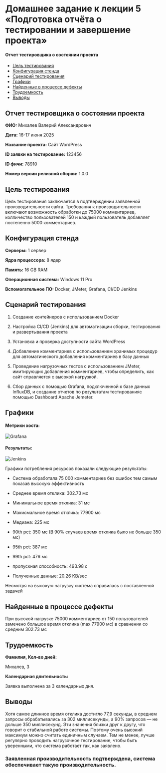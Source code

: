 # Домашнее задание к лекции 5 «Подготовка отчёта о тестировании и завершение проекта»

#### Отчет тестировщика о состоянии проекта 
  * [Цель тестирования](README.md#Цель-тестирования) 
  * [Конфигурация стенда](README.md#Конфигурация-стенда) 
  * [Сценарий тестирования](README.md#Сценарий-тестирования) 
  * [Графики](README.md#графики) 
  * [Найденные в процессе дефекты](README.md#найденные-в-процессе-дефекты) 
  * [Трудоемкость](README.md#трудоемкость) 
  * [Выводы](README.md#выводы)

## Отчет тестировщика о состоянии проекта 

**ФИО:** Михалев Валерий Александрович 

**Дата:** 16-17 июня 2025 

**Название проекта:** Сайт WordPress 

**ID заявки на тестирование:** 123456 

**ID фичи:** 78910 

**Номер версии релизной сборки:** 1.0.0 

## Цель тестирования 

Цель тестирования заключается в подтверждении заявленной производительности сайта. Требования к производительности включают возможность обработки до 75000 комментариев, колличество пользователей 150 и каждый пользователь добавляет постепенно 5000 комментариев. 

## Конфигурация стенда 

**Серверы:** 1 сервер 

**Ядра процессора:** 8 ядер 

**Память:** 16 GB RAM 

**Операционная система:** Windows 11 Pro 

**Вспомогательное ПО:** Docker, JMeter, Grafana, CI/CD Jenkins

## Сценарий тестирования 

1. Создание контейнеров с использованием Docker 

2. Настройка CI/CD (Jenkins) для автоматизации сборки, тестирования и развертывания проекта 

3. Установка и проверка доступности сайта WordPress 

4. Добавление комментариев с использованием хранимых процедур для автоматического добавления комментариев в базу данных 

5. Проведение нагрузочных тестов с использованием JMeter, имитирующих добавления комментариев, чтобы определить, как сайт справляется с высокой нагрузкой. 

6. Сбор данных с помощью Grafana, подключенной к базе данных InfluxDB, и создание отчетов по результатам тестированияс помощью Dashboard Apache Jemeter. 
 
## Графики 

#### Метрики хоста: 

![Grafana](https://github.com/user-attachments/assets/0fb7ee92-a8e2-48e5-a5be-f31a25c403ed)

#### Результаты: 

![Jenkins](https://github.com/user-attachments/assets/9316b763-522a-4f6a-87fa-04e86b10a126)

Графики потребления ресурсов показали следующие результаты: 

* Система обработала 75 000 комментариев без ошибок тем самым показав высокую эффективность 

* Среднее время отклика: 302.73 мс 

* Минимальное время отклика: 31 мс 

* Макисмальное время отклика: 77900 мс 

* Медиана: 225 мс 

* 90th pct: 350 мс (В 90% случаев время отклика было не больше 350 мс) 

* 95th pct: 387 мс 

* 99th pct: 476 мс 

* пропускная способность: 493.98 c 

* Полученные данные: 20.26 KB/sec 

Несмотря на высокую нагрузку система справилась с поставленной задачей  

## Найденные в процессе дефекты 

При высокой нагрузке 75000 комментариев от 150 пользователей замечено большое время отклика (max 77900 мс) в сравнении со средним 302.73 мс 

## Трудоемкость 

**Фамилия, Кол-во дней:** 

Михалев, 3 

**Календарная длительность:** 

Заявка выполнена за 3 календарных дня. 

## Выводы 

Хотя самое длинное время отклика достигло 77,9 секунды, в среднем запросы обрабатывались за 302 миллисекунды, а 90% запросов — не дольше 350 миллисекунд. Эти значения близки друг к другу, что говорит о стабильной работе системы. Поэтому очень высокий максимум можно считать единичным случаем. Тем не менее, лучше регулярно проводить нагрузочное тестирование, чтобы быть уверенными, что система работает так, как заявлено. 

### Заявленная производительность подтверждена, система обеспечивает такую производительность.
